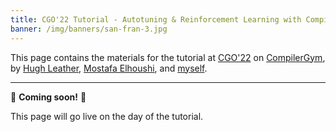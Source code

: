 ```yaml
---
title: CGO'22 Tutorial - Autotuning & Reinforcement Learning with CompilerGym
banner: /img/banners/san-fran-3.jpg
---
```


This page contains the materials for the tutorial at
[CGO'22](https://conf.researchr.org/home/cgo-2022) on
[CompilerGym](https://compilergym.com/), by [Hugh
Leather](https://www.linkedin.com/in/hugh-leather-128111/), [Mostafa
Elhoushi](https://www.linkedin.com/in/mostafaelhoushi/), and
[myself](https://www.linkedin.com/in/chris-cummins-25540455/).

----

🚧 **Coming soon!** 🚧

This page will go live on the day of the tutorial.